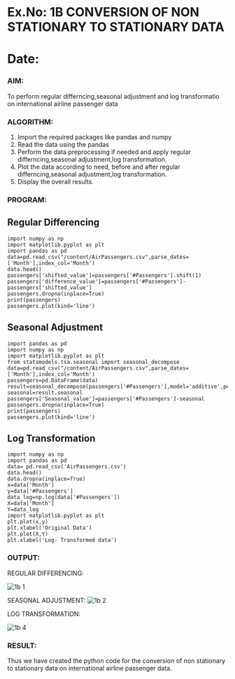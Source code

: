 # Ex.No: 1B                     CONVERSION OF NON STATIONARY TO STATIONARY DATA
# Date: 

### AIM:
To perform regular differncing,seasonal adjustment and log transformatio on international airline passenger data
### ALGORITHM:
1. Import the required packages like pandas and numpy
2. Read the data using the pandas
3. Perform the data preprocessing if needed and apply regular differncing,seasonal adjustment,log transformation.
4. Plot the data according to need, before and after regular differncing,seasonal adjustment,log transformation.
5. Display the overall results.
### PROGRAM:
## Regular Differencing
```
import numpy as np
import matplotlib.pyplot as plt
import pandas as pd
data=pd.read_csv("/content/AirPassengers.csv",parse_dates=['Month'],index_col='Month')
data.head()
passengers['shifted_value']=passengers['#Passengers'].shift(1)
passengers['difference_value']=passengers['#Passengers']-passengers['shifted_value']
passengers.dropna(inplace=True)
print(passengers)
passengers.plot(kind='line')
```

## Seasonal Adjustment
```
import pandas as pd
import numpy as np
import matplotlib.pyplot as plt
from statsmodels.tsa.seasonal import seasonal_decompose
data=pd.read_csv("/content/AirPassengers.csv",parse_dates=['Month'],index_col='Month')
passengers=pd.DataFrame(data)
result=seasonal_decompose(passengers['#Passengers'],model='additive',period=1)
seasonal=result.seasonal
passengers['Seasonal_value']=passengers['#Passengers']-seasonal
passengers.dropna(inplace=True)
print(passengers)
passengers.plot(kind='line')
```
## Log Transformation
```
import numpy as np
import pandas as pd
data= pd.read_csv('AirPassengers.csv')
data.head()
data.dropna(inplace=True)
x=data['Month']
y=data['#Passengers']
data_log=np.log(data['#Passengers'])
X=data['Month']
Y=data_log
import matplotlib.pyplot as plt
plt.plot(x,y)
plt.xlabel('Original Data')
plt.plot(X,Y)
plt.xlabel('Log- Transformed data')
```

### OUTPUT:

REGULAR DIFFERENCING:

![1b 1](https://github.com/shaikSameerbasha5404/TSA_EXP1B/assets/118707756/553b9598-79dd-4182-9f7e-2b17f0536846)


SEASONAL ADJUSTMENT:
![1b 2](https://github.com/shaikSameerbasha5404/TSA_EXP1B/assets/118707756/b4aaee68-04c5-418e-8045-73867e86d704)


LOG TRANSFORMATION:


![1b 4](https://github.com/shaikSameerbasha5404/TSA_EXP1B/assets/118707756/13ee3c15-bbb4-4ab6-a845-212df7bc3c48)


### RESULT:
Thus we have created the python code for the conversion of non stationary to stationary data on international airline passenger
data.
